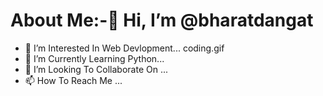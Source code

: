 # About Me:-👋 Hi, I’m @bharatdangat
- 👀 I’m Interested In Web Devlopment...          coding.gif
- 🌱 I’m Currently Learning Python...
- 💞️ I’m Looking To Collaborate On ...
- 📫 How To Reach Me ...

<!---

--->
